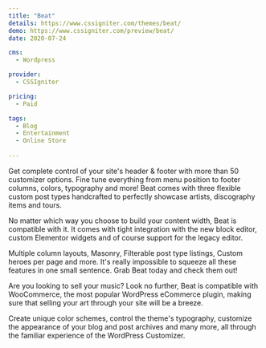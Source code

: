 ```yaml
---
title: "Beat"
details: https://www.cssigniter.com/themes/beat/
demo: https://www.cssigniter.com/preview/beat/
date: 2020-07-24

cms: 
  - Wordpress

provider: 
  - CSSIgniter

pricing:
  - Paid

tags:
  - Blog
  - Entertainment
  - Online Store
  
---
```


Get complete control of your site's header & footer with more than 50 customizer options. Fine tune everything from menu position to footer columns, colors, typography and more! Beat comes with three flexible custom post types handcrafted to perfectly showcase artists, discography items and tours.

No matter which way you choose to build your content width, Beat is compatible with it. It comes with tight integration with the new block editor, custom Elementor widgets and of course support for the legacy editor.

Multiple column layouts, Masonry, Filterable post type listings, Custom heroes per page and more. It's really impossible to squeeze all these features in one small sentence. Grab Beat today and check them out!

Are you looking to sell your music? Look no further, Beat is compatible with WooCommerce, the most popular WordPress eCommerce plugin, making sure that selling your art through your site will be a breeze.

Create unique color schemes, control the theme's typography, customize the appearance of your blog and post archives and many more, all through the familiar experience of the WordPress Customizer.
